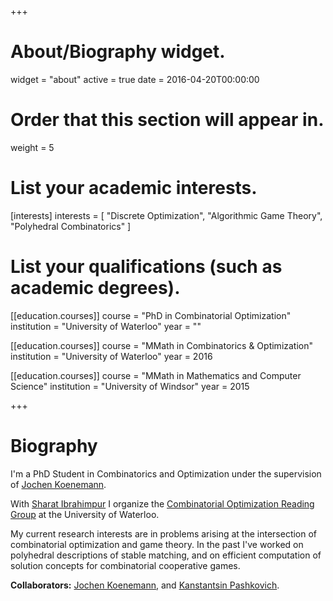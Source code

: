 +++
# About/Biography widget.
widget = "about"
active = true
date = 2016-04-20T00:00:00

# Order that this section will appear in.
weight = 5

# List your academic interests.
[interests]
  interests = [
    "Discrete Optimization",
    "Algorithmic Game Theory",
    "Polyhedral Combinatorics"
  ]

# List your qualifications (such as academic degrees).
[[education.courses]]
  course = "PhD in Combinatorial Optimization"
  institution = "University of Waterloo"
  year = ""

[[education.courses]]
  course = "MMath in Combinatorics & Optimization"
  institution = "University of Waterloo"
  year = 2016

[[education.courses]]
  course = "MMath in Mathematics and Computer Science"
  institution = "University of Windsor"
  year = 2015
 
+++

# Biography
I'm a PhD Student in Combinatorics and Optimization under the supervision of [Jochen Koenemann](http://www.math.uwaterloo.ca/~jochen/).

With [Sharat Ibrahimpur](https://uwaterloo.ca/combinatorics-and-optimization/about/people/s26ibrah) I organize the [Combinatorial Optimization Reading Group](https://www.wjtoth.com/comboptreading/) at the University of Waterloo.

My current research interests are in problems arising at the intersection of combinatorial optimization and game theory. In the past I've worked on polyhedral descriptions of stable matching, and on efficient computation of solution concepts for combinatorial cooperative games.

**Collaborators:** [Jochen Koenemann](http://www.math.uwaterloo.ca/~jochen/), and [Kanstantsin Pashkovich](https://kanstantsinpashkovich.bitbucket.io).

